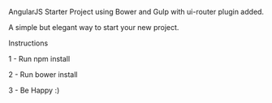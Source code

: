 AngularJS Starter Project using Bower and Gulp with ui-router plugin added.

A simple but elegant way to start your new project.

Instructions

1 - Run 
    npm install
    
2 - Run
    bower install
    
3 - Be Happy :)
